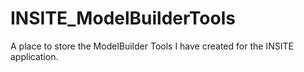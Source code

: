 # INSITE_ModelBuilderTools
A place to store the ModelBuilder Tools I have created for the INSITE application.
